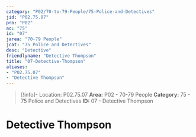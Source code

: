 ```yaml
---
category: "P02/70-to-79-People/75-Police-and-Detectives"
jid: "P02.75.07"
pro: "P02"
ac: "75"
id: "07"
jarea: "70-79 People"
jcat: "75 Police and Detectives"
desc: "Detective"
friendlyname: "Detective Thompson"
title: "07-Detective-Thompson"
aliases: 
- "P02.75.07"
- "Detective Thompson"
---
```

>[!info]- Location: P02.75.07
>**Area:** P02 - 70-79 People
>**Category:** 75 - 75 Police and Detectives
>**ID:** 07 - Detective Thompson

# Detective Thompson


